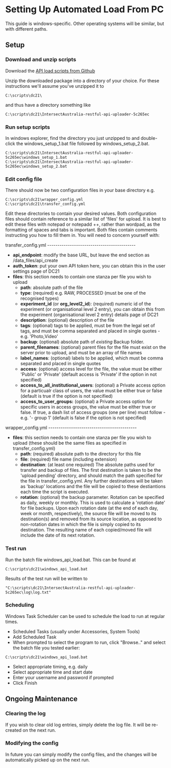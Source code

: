 # Setting Up Automated Load From PC

This guide is windows-specific. Other operating systems will be similar, but with different paths.

## Setup

### Download and unzip scripts
Download the [API load scripts from Github](https://github.com/IntersectAustralia/restful-api-uploader/zipball/2.1.02)

Unzip the downloaded package into a directory of your choice. For these instructions we'll assume you've unzipped it to
```
C:\scripts\dc21\
```
and thus have a directory something like
```
C:\scripts\dc21\IntersectAustralia-restful-api-uploader-5c265ec
```

### Run setup scripts
In windows explorer, find the directory you just unzipped to and double-click the windows_setup_1.bat file followed by windows_setup_2.bat.
```
C:\scripts\dc21\IntersectAustralia-restful-api-uploader-5c265ec\windows_setup_1.bat
C:\scripts\dc21\IntersectAustralia-restful-api-uploader-5c265ec\windows_setup_2.bat
```

### Edit config file
There should now be two configuration files in your base directory e.g.
```
C:\scripts\dc21\wrapper_config.yml
C:\scripts\dc21\transfer_config.yml
```
Edit these directories to contain your desired values. Both configuration files should contain reference to a similar list of 'files' for upload. It is best to edit these files with notepad or notepadd ++, rather than wordpad, as the formatting of spaces and tabs is important. Both files contain comments instructing you how to fill them in. You will need to concern yourself with:

transfer_config.yml -------------------------------------------
* **api_endpoint**: modify the base URL, but leave the end section as /data_files/api_create
* **auth_token**: put your own API token here, you can obtain this in the user settings page of DC21
* **files**: this section needs to contain one stanza per file you wish to upload
  * **path**: absolute path of the file
  * **type**: (required) e.g. RAW, PROCESSED (must be one of the recognised types)
  * **experiment_id** (or **org_level2_id**): (required) numeric id of the experiment (or organisational level 2 entry), you can obtain this from the experiment (organisational level 2 entry) details page of DC21
  * **description**: (optional) description of the file
  * **tags**: (optional) tags to be applied, must be from the legal set of tags, and must be comma separated and placed in single quotes - e.g. 'Photo,Video'
  * **backup**: (optional) absolute path of *existing* Backup folder.
  * **parent_filenames**: (optional) parent files for the file must exist on the server prior to upload, and must be an array of file names
  * **label_names**: (optional) labels to be applied, which must be comma separated and placed in single quotes
  * **access**: (optional) access level for the file, the value must be either 'Public' or 'Private' (default access is 'Private' if the option in not specified)
  * **access_to_all_institutional_users**: (optional) a Private access option for a particualr class of users, the value must be either true or false (default is true if the option is not specified)
  * **access_to_user_groups:** (optional) a Private access option for specific users in access groups, the value must be either true or false. If true, a dash list of access groups (one per line) must follow - e.g. '- group 1' (default is false if the option is not specified)

wrapper_config.yml -------------------------------------------
* **files**: this section needs to contain one stanza per file you wish to upload (these should be the same files as specified in transfer_config.yml)
  * **path**: (required) absolute path to the directory for this file
  * **file**: (required) file name (including extension)
  * **destination**: (at least one required) The absolute paths used for transfer and backup of files. The first destination is taken to be the 'upload pending' directory, and should match the path specified for the file in transfer_config.yml. Any further destinations will be taken as 'backup' locations and the file will be copied to these destiantions each time the script is executed.
  * **rotation**: (optional) the backup parameter. Rotation can be specified as daily, weekly or monthly. This is used to calculate a 'rotation date' for file backups. Upon each rotation date (at the end of each day, week or month, respectively), the source file will be moved to its destination(s) and removed from its source location, as opposed to non-rotation dates in which the file is simply copied to its destination. The resulting name of each copied/moved file will include the date of its next rotation.


### Test run
Run the batch file windows_api_load.bat. This can be found at
```
C:\scripts\dc21\windows_api_load.bat
```

Results of the test run will be written to
```
"C:\scripts\dc21\IntersectAustralia-restful-api-uploader-5c265ec\log\log.txt"
```
### Scheduling
Windows Task Scheduler can be used to schedule the load to run at regular times.
* Scheduled Tasks (usually under Accessories, System Tools)
* Add Scheduled Task
* When prompted to select the program to run, click "Browse.." and select the batch file you tested earlier:
```
C:\scripts\dc21\windows_api_load.bat
```
* Select appropriate timing, e.g. daily
* Select appropriate time and start date
* Enter your username and password if prompted
* Click Finish

## Ongoing Maintenance

### Clearing the log
If you wish to clear old log entries, simply delete the log file. It will be re-created on the next run.

### Modifying the config
In future you can simply modify the config files, and the changes will be automatically picked up on the next run.
